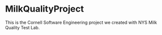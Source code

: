 # MilkQualityProject
This is the Cornell Software Engineering project we created with NYS Milk Quality Test Lab. 
